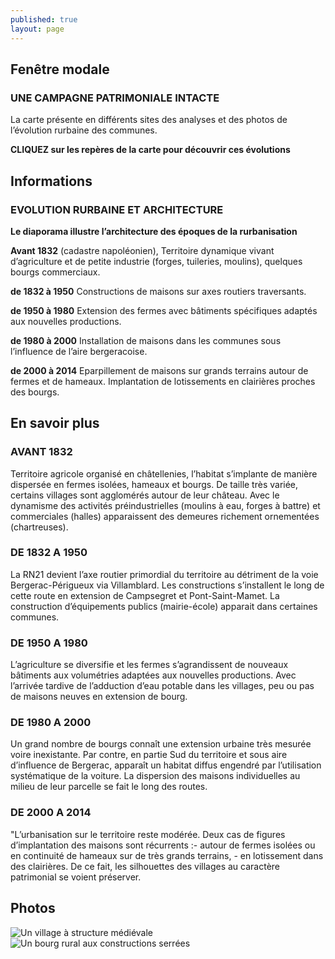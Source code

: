 ```yaml
---
published: true
layout: page
---
```




## Fenêtre modale

### UNE CAMPAGNE PATRIMONIALE INTACTE

La carte présente en différents sites des analyses et des photos de l’évolution rurbaine des communes.

**CLIQUEZ sur les repères de la carte pour découvrir ces évolutions**

## Informations

### EVOLUTION RURBAINE ET ARCHITECTURE

**Le diaporama illustre l’architecture des époques de la rurbanisation**

**Avant 1832** (cadastre napoléonien), Territoire dynamique vivant d’agriculture et de petite industrie (forges, tuileries, moulins), quelques bourgs commerciaux.

**de 1832 à 1950** Constructions de maisons sur axes routiers traversants.

**de 1950 à 1980** Extension des fermes avec bâtiments spécifiques adaptés aux nouvelles productions. 

**de 1980 à 2000** Installation de maisons dans les communes sous l’influence de l’aire bergeracoise.

**de 2000 à 2014** Eparpillement de maisons sur grands terrains autour de fermes et de hameaux. Implantation de lotissements en clairières proches des bourgs.

## En savoir plus

### AVANT 1832

Territoire agricole organisé en châtellenies, l’habitat s’implante de manière dispersée en fermes isolées, hameaux et bourgs. De taille très variée, certains villages sont agglomérés autour de leur château. Avec le dynamisme des activités préindustrielles (moulins à eau, forges à battre) et commerciales (halles) apparaissent des demeures richement ornementées (chartreuses).

### DE 1832 A 1950

La RN21 devient l’axe routier primordial du territoire au détriment de la voie Bergerac-Périgueux via Villamblard.  Les constructions s’installent le long de cette route en extension de Campsegret et Pont-Saint-Mamet. La construction d’équipements publics (mairie-école) apparait dans certaines communes.

### DE 1950 A 1980
L’agriculture se diversifie et les fermes s’agrandissent de nouveaux bâtiments aux volumétries adaptées aux nouvelles productions. Avec l’arrivée tardive de l’adduction d’eau potable dans les villages, peu ou pas de maisons neuves en extension de bourg.

### DE 1980 A 2000

Un grand nombre de bourgs connaît une extension urbaine très mesurée voire inexistante. Par contre, en partie Sud du territoire et sous aire d’influence de Bergerac, apparaît un habitat diffus engendré par l’utilisation systématique de la voiture. La dispersion des maisons individuelles au milieu de leur parcelle se fait le long des routes.

### DE 2000 A 2014

"L’urbanisation sur le territoire reste modérée. Deux cas de figures d’implantation des maisons sont récurrents :- autour de fermes isolées ou en continuité de hameaux sur de très grands terrains, - en lotissement dans des clairières. De ce fait, les silhouettes des villages au caractère patrimonial se voient préserver.

## Photos
![Un village à structure médiévale]({{site.baseurl}}/data/images/5/histoire/05-HISTOIRE_01.jpg)
![Un bourg rural aux constructions serrées]({{site.baseurl}}/data/images/5/histoire/05-HISTOIRE_02.jpg)



